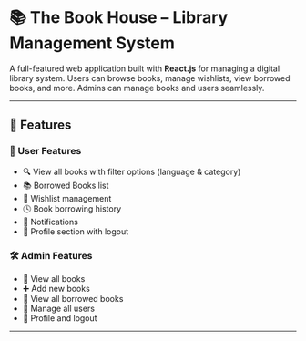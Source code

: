 # 📚 The Book House – Library Management System

A full-featured web application built with **React.js** for managing a digital library system. Users can browse books, manage wishlists, view borrowed books, and more. Admins can manage books and users seamlessly.

---

## 🚀 Features

### 👤 User Features
- 🔍 View all books with filter options (language & category)
- 📚 Borrowed Books list
- 💖 Wishlist management
- 🕓 Book borrowing history
- 🔔 Notifications
- 👤 Profile section with logout

### 🛠️ Admin Features
- 📘 View all books
- ➕ Add new books
- 🧾 View all borrowed books
- 👥 Manage all users
- 👤 Profile and logout


---


